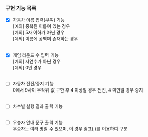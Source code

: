 ### 구현 기능 목록
 
- [x] 자동차 이름 입력(부여) 기능<br>
  [예외] 중복된 이름이 있는 경우<br>
  [예외] 5자 이하가 아닌 경우<br>
  [예외] 이름에 공백이 존재하는 경우
<br><br>
  
- [x] 게임 라운드 수 입력 기능<br>
[예외] 자연수가 아닌 경우<br>
[예외] 0인 경우
<br><br>

- [ ] 자동차 전진/중지 기능<br>
  0에서 9사이 무작위 값 구한 후 4 이상일 경우 전진, 4 미만일 경우 중지
  <br><br>
  
- [ ] 차수별 실행 결과 출력 기능
  <br><br>

- [ ] 우승자 안내 문구 출력 기능<br>
  우승자는 여러 명일 수 있으며, 이 경우 쉼표(,)를 이용하여 구분